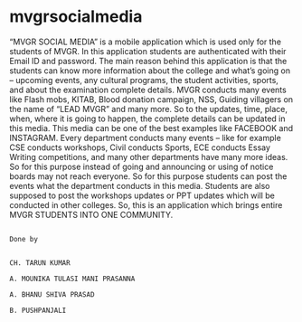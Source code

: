 # mvgrsocialmedia



“MVGR SOCIAL MEDIA” is a mobile application which is used only for the students of MVGR. In this application students are authenticated with their Email ID and password. The main reason behind this application is that the students can know more information about the college and what’s going on – upcoming events, any cultural programs, the student activities, sports, and about the examination complete details. MVGR conducts many events like Flash mobs, KITAB, Blood donation campaign, NSS, Guiding villagers on the name of “LEAD MVGR” and many more. So to the updates, time, place, when, where it is going to happen, the complete details can be updated in this media. This media can be one of the best examples like FACEBOOK and INSTAGRAM. Every department conducts many events – like for example CSE conducts workshops, Civil conducts Sports, ECE conducts Essay Writing competitions, and many other departments have many more ideas. So for this purpose instead of going and announcing or using of notice boards may not reach everyone. So for this purpose students can post the events what the department conducts in this media. Students are also supposed to post the workshops updates or PPT updates which will be conducted in other colleges. So, this is an application which brings entire MVGR STUDENTS INTO ONE COMMUNITY.


                                                                                                     Done by
                                                                                                     
                                                                                             CH. TARUN KUMAR
                                                                                             A. MOUNIKA TULASI MANI PRASANNA
                                                                                             A. BHANU SHIVA PRASAD
                                                                                             B. PUSHPANJALI
